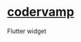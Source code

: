 # [codervamp]([codervamp](https://codervamp.vercel.app/)https://codervamp.vercel.app/)

Flutter widget


